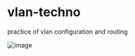 # vlan-techno
practice of vlan configuration and routing 

![image](https://user-images.githubusercontent.com/123383990/214152118-8e2f38e7-1a95-45fd-afed-cee5280e335c.png)
